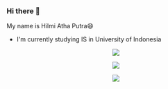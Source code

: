### Hi there 👋

My name is Hilmi Atha Putra😄

* I'm currently studying IS in University of Indonesia





<div align="center">
  <p><img src="https://github-readme-stats.vercel.app/api/top-langs/?username=hilmiatha&theme=dracula&show_icons=true&hide_border=false&layout=compact"></p>
  <p><img src="https://github-readme-stats.vercel.app/api?username=hilmiatha&theme=dracula&show_icons=true&hide_border=false&count_private=true"></p>
  <img src="https://komarev.com/ghpvc/?username=hilmiatha&label=Profile+Views"/>
</div>
<!--
**hilmiatha/hilmiatha** is a ✨ _special_ ✨ repository because its `README.md` (this file) appears on your GitHub profile.

Here are some ideas to get you started:

- 🔭 I’m currently working on ...
- 🌱 I’m currently learning ...
- 👯 I’m looking to collaborate on ...
- 🤔 I’m looking for help with ...
- 💬 Ask me about ...
- 📫 How to reach me: ...
- 😄 Pronouns: ...
- ⚡ Fun fact: ...
-->
